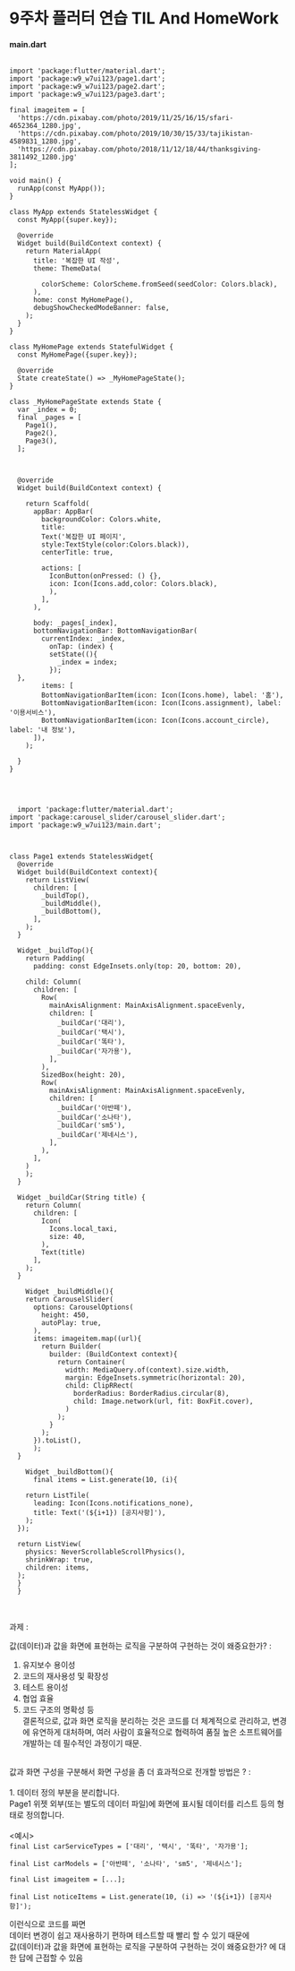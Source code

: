 # 9주차 플러터 연습 TIL And HomeWork
#### main.dart
<pre>
<code>
import 'package:flutter/material.dart';
import 'package:w9_w7ui123/page1.dart';
import 'package:w9_w7ui123/page2.dart';
import 'package:w9_w7ui123/page3.dart';

final imageitem = [
  'https://cdn.pixabay.com/photo/2019/11/25/16/15/sfari-4652364_1280.jpg',
  'https://cdn.pixabay.com/photo/2019/10/30/15/33/tajikistan-4589831_1280.jpg',
  'https://cdn.pixabay.com/photo/2018/11/12/18/44/thanksgiving-3811492_1280.jpg'
];

void main() {
  runApp(const MyApp());
}

class MyApp extends StatelessWidget {
  const MyApp({super.key});

  @override
  Widget build(BuildContext context) {
    return MaterialApp(
      title: '복잡한 UI 작성',
      theme: ThemeData(

        colorScheme: ColorScheme.fromSeed(seedColor: Colors.black),
      ),
      home: const MyHomePage(),
      debugShowCheckedModeBanner: false,
    );
  }
}

class MyHomePage extends StatefulWidget {
  const MyHomePage({super.key});

  @override
  State<MyHomePage> createState() => _MyHomePageState();
}

class _MyHomePageState extends State<MyHomePage> {
  var _index = 0;
  final _pages = [
    Page1(),
    Page2(),
    Page3(),
  ];



  @override
  Widget build(BuildContext context) {

    return Scaffold(
      appBar: AppBar(
        backgroundColor: Colors.white,
        title: 
        Text('복잡한 UI 페이지', 
        style:TextStyle(color:Colors.black)),
        centerTitle: true,

        actions: [
          IconButton(onPressed: () {}, 
          icon: Icon(Icons.add,color: Colors.black),
          ),
        ],
      ),
    
      body: _pages[_index],
      bottomNavigationBar: BottomNavigationBar(
        currentIndex: _index,
          onTap: (index) {
          setState((){
            _index = index;
          });
  },
        items: [
        BottomNavigationBarItem(icon: Icon(Icons.home), label: '홈'),
        BottomNavigationBarItem(icon: Icon(Icons.assignment), label: '이용서비스'),
        BottomNavigationBarItem(icon: Icon(Icons.account_circle), label: '내 정보'),
      ]),
    );

  }
}

</code>
</pre>

<pre>
<code>
  import 'package:flutter/material.dart';
import 'package:carousel_slider/carousel_slider.dart';
import 'package:w9_w7ui123/main.dart';



class Page1 extends StatelessWidget{
  @override
  Widget build(BuildContext context){
    return ListView(
      children: <Widget>[
        _buildTop(),
        _buildMiddle(),
        _buildBottom(),
      ],
    );
  }

  Widget _buildTop(){
    return Padding(
      padding: const EdgeInsets.only(top: 20, bottom: 20),

    child: Column(
      children: [
        Row(
          mainAxisAlignment: MainAxisAlignment.spaceEvenly,
          children: [
            _buildCar('대리'),
            _buildCar('택시'),
            _buildCar('똑타'),
            _buildCar('자가용'),
          ],
        ),
        SizedBox(height: 20),
        Row(
          mainAxisAlignment: MainAxisAlignment.spaceEvenly,
          children: [
            _buildCar('아반떼'),
            _buildCar('소나타'),
            _buildCar('sm5'),
            _buildCar('제네시스'),
          ],
        ),
      ],
    )
    );
  }

  Widget _buildCar(String title) {
    return Column(
      children: [
        Icon(
          Icons.local_taxi,
          size: 40,
        ),
        Text(title)
      ],
    );
  }

    Widget _buildMiddle(){
    return CarouselSlider(
      options: CarouselOptions(
        height: 450,
        autoPlay: true,
      ),
      items: imageitem.map((url){
        return Builder(
          builder: (BuildContext context){
            return Container(
              width: MediaQuery.of(context).size.width,
              margin: EdgeInsets.symmetric(horizontal: 20),
              child: ClipRRect(
                borderRadius: BorderRadius.circular(8),
                child: Image.network(url, fit: BoxFit.cover),
              )
            );
          }
        );
      }).toList(),
      );
  }

    Widget _buildBottom(){
      final items = List.generate(10, (i){

    return ListTile(
      leading: Icon(Icons.notifications_none),
      title: Text('(${i+1}) [공지사항]'),
    );
  });

  return ListView(
    physics: NeverScrollableScrollPhysics(),
    shrinkWrap: true,
    children: items,
  );
  }
  }
</code>
      </pre>

과제 : 

값(데이터)과 값을 화면에 표현하는 로직을 구분하여 구현하는 것이 왜중요한가? : <br>
1. 유지보수 용이성 <br>
2. 코드의 재사용성 및 확장성  <br>
3. 테스트 용이성 <br>
4. 협업 효율 <br>
5. 코드 구조의 명확성 등<br>
결론적으로, 값과 화면 로직을 분리하는 것은 코드를 더 체계적으로 관리하고, 변경에 유연하게 대처하며, 여러 사람이 효율적으로 협력하여 품질 높은 소프트웨어를 개발하는 데 필수적인 과정이기 때문.

<br>
값과 화면 구성을 구분해서 화면 구성을 좀 더 효과적으로 전개할 방법은 ? : <br>
<br>
1. 데이터 정의 부분을 분리합니다.<br>
   Page1 위젯 외부(또는 별도의 데이터 파일)에 화면에 표시될 데이터를 리스트 등의 형태로 정의합니다. <br>
<br>
<예시>
<code>
final List<String> carServiceTypes = ['대리', '택시', '똑타', '자가용']; <br>
final List<String> carModels = ['아반떼', '소나타', 'sm5', '제네시스']; <br>
final List<String> imageitem = [...]; <br>
final List<String> noticeItems = List.generate(10, (i) => '(${i+1}) [공지사항]'); <br>
</code>
이런식으로 코드를 짜면<br>
데이터 변경이 쉽고 재사용하기 편하며 테스트할 때 빨리 할 수 있기 때문에 <br>
값(데이터)과 값을 화면에 표현하는 로직을 구분하여 구현하는 것이 왜중요한가? 에 대한 답에 근접할 수 있음

